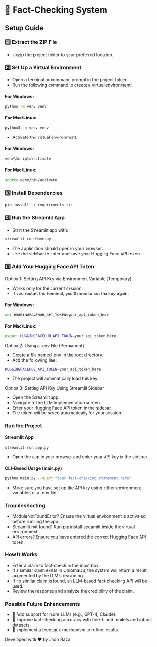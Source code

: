 # 🧐 Fact-Checking System

## Setup Guide

### 1️⃣ Extract the ZIP File
- Unzip the project folder to your preferred location.

### 2️⃣ Set Up a Virtual Environment

- Open a terminal or command prompt in the project folder.
- Run the following command to create a virtual environment:

#### **For Windows:**
```sh
python -m venv venv
```
#### **For Mac/Linux:**
```sh
python3 -m venv venv
```
- Activate the virtual environment:
#### **For Windows:**
```sh
venv\Scripts\activate
```
#### **For Mac/Linux:**
```sh
source venv/bin/activate
```

### 3️⃣ Install Dependencies
```sh
pip install -r requirements.txt
```

### 4️⃣ Run the Streamlit App
- Start the Streamlit app with:
```sh
streamlit run Home.py
```
- The application should open in your browser.
- Use the sidebar to enter and save your Hugging Face API token.

### 5️⃣ Add Your Hugging Face API Token
Option 1: Setting API Key via Environment Variable (Temporary)
- Works only for the current session.
- If you restart the terminal, you'll need to set the key again.
#### **For Windows:**
```sh
set HUGGINGFACEHUB_API_TOKEN=your_api_token_here
```
#### **For Mac/Linux:**
```sh
export HUGGINGFACEHUB_API_TOKEN=your_api_token_here
```

Option 2: Using a .env File (Permanent)
- Create a file named .env in the root directory.
- Add the following line:
```sh
HUGGINGFACEHUB_API_TOKEN=your_api_token_here
```
- The project will automatically load this key.

Option 3: Setting API Key Using Streamlit Sidebar
- Open the Streamlit app.
- Navigate to the LLM Implementation screen.
- Enter your Hugging Face API token in the sidebar.
- The token will be saved automatically for your session.

### Run the Project
#### Streamlit App
```sh
streamlit run app.py
```
- Open the app in your browser and enter your API key in the sidebar.

#### CLI-Based Usage (main.py)
```sh
python main.py --query "Your fact-checking statement here"
```
- Make sure you have set up the API key using either environment variables or a .env file.

### Troubleshooting
- ModuleNotFoundError? Ensure the virtual environment is activated before running the app.
- Streamlit not found? Run pip install streamlit inside the virtual environment.
- API errors? Ensure you have entered the correct Hugging Face API token.


### How It Works
- Enter a claim to fact-check in the input box.
- If a similar claim exists in ChromaDB, the system will return a result, augmented by the LLM’s reasoning.
- If no similar claim is found, an LLM-based fact-checking API will be used.
- Review the response and analyze the credibility of the claim.

### Possible Future Enhancements
- 🚀 Add support for more LLMs (e.g., GPT-4, Claude).
- 🎯 Improve fact-checking accuracy with fine-tuned models and robust datasets.
- 📢 Implement a feedback mechanism to refine results.


Developed with ❤️ by Jhon Raza



